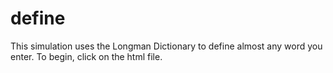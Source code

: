 # define

This simulation uses the Longman Dictionary to define almost any word you enter.
To begin, click on the html file.
